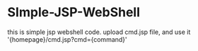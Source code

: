 # SImple-JSP-WebShell

this is simple jsp webshell code.
upload cmd.jsp file, and use it '{homepage}/cmd.jsp?cmd={command}'
